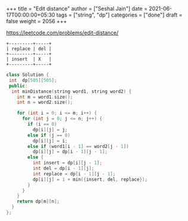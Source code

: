 +++
title = "Edit distance"
author = ["Seshal Jain"]
date = 2021-06-17T00:00:00+05:30
tags = ["string", "dp"]
categories = ["done"]
draft = false
weight = 2056
+++

<https://leetcode.com/problems/edit-distance/>

```text
+---------+-----+
| replace | del |
+---------+-----+
| insert  | X   |
+---------+-----+
```

```cpp
class Solution {
 int  dp[505][505];
 public:
  int minDistance(string word1, string word2) {
    int m = word1.size();
    int n = word2.size();

    for (int i = 0; i <= m; i++) {
      for (int j = 0; j <= n; j++) {
        if (i == 0)
          dp[i][j] = j;
        else if (j == 0)
          dp[i][j] = i;
        else if (word1[i - 1] == word2[j - 1])
          dp[i][j] = dp[i - 1][j - 1];
        else {
          int insert = dp[i][j - 1];
          int del = dp[i - 1][j];
          int replace = dp[i - 1][j - 1];
          dp[i][j] = 1 + min({insert, del, replace});
        }
      }
    }
    return dp[m][n];
  }
};
```
